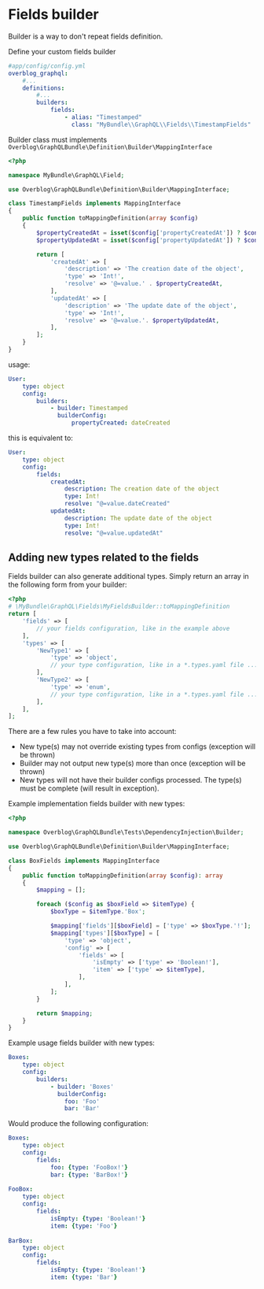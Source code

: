 # Fields builder

Builder is a way to don't repeat fields definition.

Define your custom fields builder

```yaml
#app/config/config.yml
overblog_graphql:
    #...
    definitions:
        #...
        builders:
            fields:
                - alias: "Timestamped"
                  class: "MyBundle\\GraphQL\\Fields\\TimestampFields"
```

Builder class must implements `Overblog\GraphQLBundle\Definition\Builder\MappingInterface`

```php
<?php

namespace MyBundle\GraphQL\Field;

use Overblog\GraphQLBundle\Definition\Builder\MappingInterface;

class TimestampFields implements MappingInterface
{
    public function toMappingDefinition(array $config)
    {
        $propertyCreatedAt = isset($config['propertyCreatedAt']) ? $config['propertyCreatedAt'] : 'createdAt';
        $propertyUpdatedAt = isset($config['propertyUpdatedAt']) ? $config['propertyUpdatedAt'] : 'updatedAt';

        return [
            'createdAt' => [
                'description' => 'The creation date of the object',
                'type' => 'Int!',
                'resolve' => '@=value.' . $propertyCreatedAt,
            ],
            'updatedAt' => [
                'description' => 'The update date of the object',
                'type' => 'Int!',
                'resolve' => '@=value.'. $propertyUpdatedAt,
            ],
        ];
    }
}
```

usage:

```yaml
User:
    type: object
    config:
        builders:
            - builder: Timestamped
              builderConfig:
                  propertyCreated: dateCreated
```

this is equivalent to:

```yaml
User:
    type: object
    config:
        fields:
            createdAt:
                description: The creation date of the object
                type: Int!
                resolve: "@=value.dateCreated"
            updatedAt:
                description: The update date of the object
                type: Int!
                resolve: "@=value.updatedAt"
```

## Adding new types related to the fields

Fields builder can also generate additional types. Simply return an array in the following form from your builder:

```php
<?php
# \MyBundle\GraphQL\Fields\MyFieldsBuilder::toMappingDefinition
return [
    'fields' => [
        // your fields configuration, like in the example above
    ],
    'types' => [
        'NewType1' => [
            'type' => 'object',
            // your type configuration, like in a *.types.yaml file ...
        ],
        'NewType2' => [
            'type' => 'enum',
            // your type configuration, like in a *.types.yaml file ...
        ],    
    ],
];
```

There are a few rules you have to take into account:

- New type(s) may not override existing types from configs (exception will be thrown)
- Builder may not output new type(s) more than once (exception will be thrown)
- New types will not have their builder configs processed. The type(s) must be complete (will result in exception).

Example implementation fields builder with new types:

```php
<?php

namespace Overblog\GraphQLBundle\Tests\DependencyInjection\Builder;

use Overblog\GraphQLBundle\Definition\Builder\MappingInterface;

class BoxFields implements MappingInterface
{
    public function toMappingDefinition(array $config): array
    {
        $mapping = [];

        foreach ($config as $boxField => $itemType) {
            $boxType = $itemType.'Box';

            $mapping['fields'][$boxField] = ['type' => $boxType.'!'];
            $mapping['types'][$boxType] = [
                'type' => 'object',
                'config' => [
                    'fields' => [
                        'isEmpty' => ['type' => 'Boolean!'],
                        'item' => ['type' => $itemType],
                    ],
                ],
            ];
        }

        return $mapping;
    }
}
```

Example usage fields builder with new types:

```yaml
Boxes:
    type: object
    config:
        builders:
            - builder: 'Boxes'
              builderConfig:
                foo: 'Foo'
                bar: 'Bar'
```

Would produce the following configuration:

```yaml
Boxes:
    type: object
    config:
        fields:
            foo: {type: 'FooBox!'}
            bar: {type: 'BarBox!'}
            
FooBox:
    type: object
    config:
        fields:
            isEmpty: {type: 'Boolean!'}
            item: {type: 'Foo'}
            
BarBox:
    type: object
    config:
        fields:
            isEmpty: {type: 'Boolean!'}
            item: {type: 'Bar'}
```